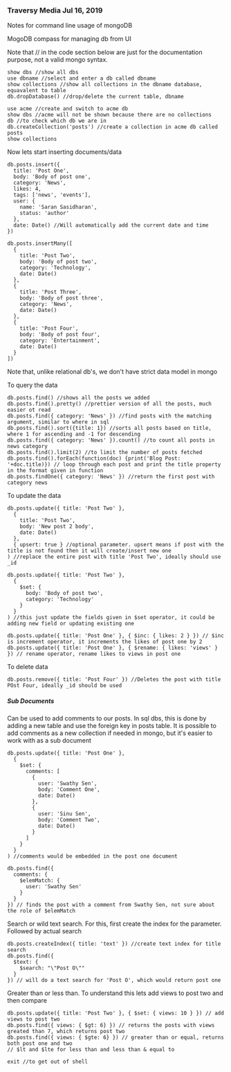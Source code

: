 ### Traversy Media Jul 16, 2019

Notes for command line usage of mongoDB

MogoDB compass for managing db from UI

Note that // in the code section below are just for the documentation purpose, not a valid mongo syntax.
``` mongodb
show dbs //show all dbs
use dbname //select and enter a db called dbname
show collections //show all collections in the dbname database, equavalent to table
db.dropDatabase() //drop/delete the current table, dbname

use acme //create and switch to acme db
show dbs //acme will not be shown because there are no collections
db //to check which db we are in
db.createCollection('posts') //create a collection in acme db called posts
show collections
```

Now lets start inserting documents/data
```
db.posts.insert({
  title: 'Post One',
  body: 'Body of post one',
  category: 'News',
  likes: 4,
  tags: ['news', 'events'],
  user: {
    name: 'Saran Sasidharan',
    status: 'author'
  },
  date: Date() //Will automatically add the current date and time
})

db.posts.insertMany([
  {
    title: 'Post Two',
    body: 'Body of post two',
    category: 'Technology',
    date: Date()
  },
  {
    title: 'Post Three',
    body: 'Body of post three',
    category: 'News',
    date: Date()
  },
  {
    title: 'Post Four',
    body: 'Body of post four',
    category: 'Entertainment',
    date: Date()
  }
])
```
Note that, unlike relational db's, we don't have strict data model in mongo

To query the data
```
db.posts.find() //shows all the posts we added
db.posts.find().pretty() //prettier version of all the posts, much easier ot read
db.posts.find({ category: 'News' }) //find posts with the matching argument, similar to where in sql
db.posts.find().sort({title: 1}) //sorts all posts based on title, where 1 for ascending and -1 for descending
db.posts.find({ category: 'News' }).count() //to count all posts in news category
db.posts.find().limit(2) //to limit the number of posts fetched
db.posts.find().forEach(function(doc) {print('Blog Post: '+doc.title)}) // loop through each post and print the title property in the format given in function
db.posts.findOne({ category: 'News' }) //return the first post with category news
```

To update the data
```
db.posts.update({ title: 'Post Two' },
  {
    title: 'Post Two',
    body: 'New post 2 body',
    date: Date()
  },
  { upsert: true } //optional parameter. upsert means if post with the title is not found then it will create/insert new one
) //replace the entire post with title 'Post Two', ideally should use _id

db.posts.update({ title: 'Post Two' },
  {
    $set: {
      body: 'Body of post two',
      category: 'Technology'
    }
  }
) //this just update the fields given in $set operator, it could be adding new field or updating existing one

db.posts.update({ title: 'Post One' }, { $inc: { likes: 2 } }) // $inc is increment operator, it increments the likes of post one by 2
db.posts.update({ title: 'Post One' }, { $rename: { likes: 'views' } }) // rename operator, rename likes to views in post one
```

To delete data
```
db.posts.remove({ title: 'Post Four' }) //Deletes the post with title POst Four, ideally _id should be used
```

##### Sub Documents
Can be used to add comments to our posts. 
In sql dbs, this is done by adding a new table and use the foreign key in posts table.
It is possible to add comments as a new collection if needed in mongo, but it's easier to work with as a sub document
```
db.posts.update({ title: 'Post One' },
  {
    $set: {
      comments: [
        {
          user: 'Swathy Sen',
          body: 'Comment One',
          date: Date()
        },
        {
          user: 'Sinu Sen',
          body: 'Comment Two',
          date: Date()
        }
      ]
    }
  }
) //comments would be embedded in the post one document

db.posts.find({
  comments: {
    $elemMatch: {
      user: 'Swathy Sen'
    }
  }
}) // finds the post with a comment from Swathy Sen, not sure about the role of $elemMatch
```

Search or wild text search.
For this, first create the index for the parameter.
Followed by actual search
```
db.posts.createIndex({ title: 'text' }) //create text index for title search
db.posts.find({
  $text: {
    $search: "\"Post O\""
  }
}) // will do a text search for 'Post O', which would return post one
```

Greater than or less than.
To understand this lets add views to post two and then compare
```
db.posts.update({ title: 'Post Two' }, { $set: { views: 10 } }) // add views to post two
db.posts.find({ views: { $gt: 6} }) // returns the posts with views greated than 7, which returns post two
db.posts.find({ views: { $gte: 6} }) // greater than or equal, returns both post one and two
// $lt and $lte for less than and less than & equal to
```

```
exit //to get out of shell
```
